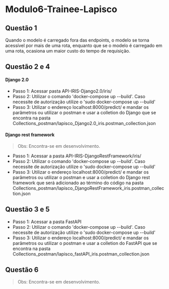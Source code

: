 # Modulo6-Trainee-Lapisco

## Questão 1
Quando o modelo é carregado fora das endpoints, o modelo se torna acessível por mais de uma rota, enquanto que se o modelo é carregado em uma rota, ocasiona um maior custo do tempo de requisição.

## Questão 2 e 4
#### Django 2.0
  - Passo 1: Acessar pasta API-IRIS-Django2.0/iris/
  - Passo 2: Utilizar o comando 'docker-compose up --build'. Caso necessite de autorização utilize o 'sudo docker-compose up --build'
  - Passo 3: Utilizar o endereço localhost:8000/predict/ e mandar os parâmetros ou utilizar o postman e usar a colletion do Django que se encontra na pasta Collections_postman/lapisco_Django2.0_iris.postman_collection.json
  
#### Django rest framework
  > Obs: Encontra-se em desenvolvimento.
  - Passo 1: Acessar a pasta API-IRIS-DjangoRestFramework/iris/
  - Passo 2: Utilizar o comando 'docker-compose up --build'. Caso necessite de autorização utilize o 'sudo docker-compose up --build'
  - Passo 3: Utilizar o endereço localhost:8000/predict/ e mandar os parâmetros ou utilizar o postman e usar a colletion do Django rest framework que será adicionado ao término do código na  pasta Collections_postman/lapisco_DjangoRestFramework_iris.postman_collection.json
  
## Questão 3 e 5
  - Passo 1: Acessar a pasta FastAPI
  - Passo 2: Utilizar o comando 'docker-compose up --build'. Caso necessite de autorização utilize o 'sudo docker-compose up --build'
  - Passo 3: Utilizar o endereço localhost:8000/predict/ e mandar os parâmetros ou utilizar o postman e usar a colletion do FastAPI que se encontra na pasta  Collections_postman/lapisco_fastAPI_iris.postman_collection.json
  
## Questão 6
  > Obs: Encontra-se em desenvolvimento.
